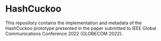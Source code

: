 # HashCuckoo
This repository contains the implementation and metadata of the HashCuckoo prototype presented in the paper submitted to IEEE Global Communications Conference 2022 (GLOBECOM 2022).
